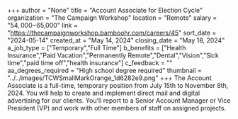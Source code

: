 +++
author = "None"
title = "Account Associate for Election Cycle"
organization = "The Campaign Workshop"
location = "Remote"
salary = "$54,000-$65,000"
link = "https://thecampaignworkshop.bamboohr.com/careers/45"
sort_date = "2024-05-14"
created_at = "May 14, 2024"
closing_date = "May 18, 2024"
a_job_type = ["Temporary","Full Time"]
b_benefits = ["Health Insurance","Paid Vacation","Permanently Remote","Dental","Vision","Sick time","paid time off","health insurance"]
c_feedback = ""
aa_degrees_required = "High school degree required"
thumbnail = "../../images/TCWSmallMarkOrange_1d6282e9.png"
+++
The Account Associate is a full-time, temporary position from July 15th to November 8th, 2024. You will help to create and implement direct mail and digital advertising for our clients. You’ll report to a Senior Account Manager or Vice President (VP) and work with other members of staff on assigned projects.